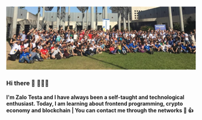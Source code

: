 
<!--
**zalotesta/zalotesta** is a ✨ _special_ ✨ repository because its `README.md` (this file) appears on your GitHub profile.

-->

![alt header photo](https://github.com/zalotesta/zalotesta/blob/master/header_photo.jpeg)


### Hi there 👋 👨🏽‍💻
#### I'm Zalo Testa and I have always been a self-taught and technological enthusiast. Today, I am learning about frontend programming, crypto economy and blockchain | You can contact me through the networks 📲 :+1:

<!--- 🔭 I’m currently working on .
- 🌱 I’m currently learning .
- 👯 I’m looking to collaborate on ...
- 🤔 I’m looking for help with ...
- 💬 Ask me about ...
- 📫 How to reach me: ...


### Contact 📲

<p align="left">
  <img src="twitter.png" width="40" alt="logo twitter">
  <img src="linkedin.png" width="70" alt="logo linkedin">
</p>

-->

